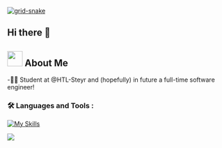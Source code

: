 <a href ="https://github.com/1999AZZAR/1999AZZAR">

![grid-snake](https://github.com/LeBonsBay/LeBonsBay/assets/148566638/04206b94-d4b5-428d-b8cf-9c07cc83ca88)
</a>

## Hi there 👋



##   <img src = "https://media.tenor.com/WtDDOBNCKB8AAAAi/sonic-running.gif" width = "35" /> About Me


-👨‍🎓 Student at @HTL-Steyr and (hopefully) in future a full-time software engineer!


### :hammer_and_wrench: Languages and Tools : 
[![My Skills](https://skillicons.dev/icons?i=c,html,css)](https://skillicons.dev)

![](https://komarev.com/ghpvc/?username=LeBonsBay&color=FFAA00&abbreviated=true)





